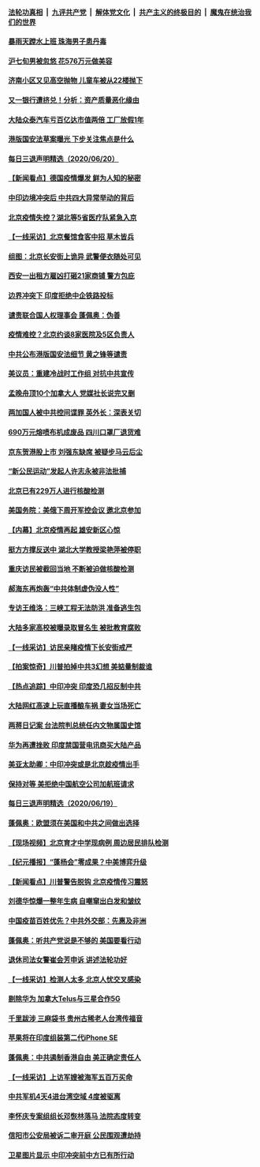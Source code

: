 

####  [法轮功真相](../../../../basic/blob/master/README.md?t=06211702) &nbsp;|&nbsp; [九评共产党](../../../../9ping.md/blob/master/README.md?t=06211702) &nbsp;|&nbsp; [解体党文化](../../../../jtdwh.md/blob/master/README.md?t=06211702)  &nbsp;|&nbsp; [共产主义的终极目的](../../../../gczydzjmd.md/blob/master/README.md?t=06211702) &nbsp;|&nbsp; [魔鬼在统治我们的世界](../../../../mgztzwmdsj.md/blob/master/README.md?t=06211702) 

#### [暴雨天蹚水上班 珠海男子患丹毒](../pages/nsc413/n12201451.md?t=06211702) 

#### [沪七旬男被忽悠 花576万元做美容](../pages/nsc413/n12201384.md?t=06211702) 

#### [济南小区又见高空抛物 儿童车被从22楼抛下](../pages/nsc413/n12201388.md?t=06211702) 


#### [又一银行遭挤兑！分析：资产质量恶化缘由](../pages/nsc413/n12200970.md?t=06211702) 

#### [大陆众泰汽车亏百亿达市值两倍 工厂放假1年](../pages/nsc413/n12201009.md?t=06211702) 

#### [港版国安法草案曝光 下步关注焦点是什么](../pages/nsc413/n12200876.md?t=06211702) 

#### [每日三退声明精选（2020/06/20）](../pages/nsc413/n12201124.md?t=06211702) 

#### [【新闻看点】德国疫情爆发 鲜为人知的秘密](../pages/nsc413/n12200936.md?t=06211702) 

#### [中印边境冲突后 中共四大异常举动的背后](../pages/nsc413/n12200556.md?t=06211702) 

#### [北京疫情失控？湖北等5省医疗队紧急入京](../pages/nsc413/n12200836.md?t=06211702) 

#### [【一线采访】北京餐馆食客中招 草木皆兵](../pages/nsc413/n12200863.md?t=06211702) 

#### [组图：北京长安街上诡异 武警便衣随处可见](../pages/nsc413/n12200681.md?t=06211702) 

#### [西安一出租方雇凶打砸21家商铺 警方包庇](../pages/nsc413/n12200585.md?t=06211702) 

#### [边界冲突下 印度拒绝中企铁路投标](../pages/nsc413/n12200851.md?t=06211702) 

#### [谴责联合国人权理事会 蓬佩奥：伪善](../pages/nsc413/n12200748.md?t=06211702) 

#### [疫情难控？北京约谈8家医院及5区负责人](../pages/nsc413/n12200354.md?t=06211702) 

#### [中共公布港版国安法细节 黄之锋等谴责](../pages/nsc413/n12200535.md?t=06211702) 

#### [美议员：重建冷战时工作组 对抗中共宣传](../pages/nsc413/n12200449.md?t=06211702) 

#### [孟晚舟顶10个加拿大人 党媒社长说完又删](../pages/nsc413/n12200398.md?t=06211702) 

#### [两加国人被中共控间谍罪 英外长：深表关切](../pages/nsc413/n12200284.md?t=06211702) 

#### [690万元熔喷布机成废品 四川口罩厂退货难](../pages/nsc413/n12200052.md?t=06211702) 

#### [京东贺港股上市 刘强东缺席 被疑步马云后尘](../pages/nsc413/n12200209.md?t=06211702) 

#### [“新公民运动”发起人许志永被非法批捕](../pages/nsc413/n12200041.md?t=06211702) 

#### [北京已有229万人进行核酸检测](../pages/nsc413/n12199938.md?t=06211702) 

#### [美国务院：美俄下周开军控会议 邀北京参加](../pages/nsc413/n12200097.md?t=06211702) 

#### [【内幕】北京疫情再起 雄安新区心惊](../pages/nsc413/n12195087.md?t=06211702) 

#### [挺方方撑反送中 湖北大学教授梁艳萍被停职](../pages/nsc413/n12199966.md?t=06211702) 

#### [重庆访民被截回当地 不断被迫做核酸检测](../pages/nsc413/n12199943.md?t=06211702) 

#### [郝海东再炮轰“中共体制虚伪没人性”](../pages/nsc413/n12199903.md?t=06211702) 

#### [专访王维洛：三峡工程无法防洪 准备逃生包](../pages/nsc413/n12199884.md?t=06211702) 

#### [大陆多家高校被曝录取冒名生 被批教育腐败](../pages/nsc413/n12199864.md?t=06211702) 

#### [【一线采访】访民亲睹疫情下长安街戒严](../pages/nsc413/n12199890.md?t=06211702) 


#### [【拍案惊奇】川普拍掉中共3幻想 美掂量制裁谁](../pages/nsc413/n12199580.md?t=06211702) 

#### [【热点追踪】中印冲突 印度恐几招反制中共](../pages/nsc413/n12199673.md?t=06211702) 

#### [大陆网红高速上玩直播酿车祸 妻女当场死亡](../pages/nsc413/n12199653.md?t=06211702) 

#### [两蒋日记案 台法院判总统任内文物属国史馆](../pages/nsc413/n12199495.md?t=06211702) 

#### [华为再遭挫败 印度禁国营电讯商买大陆产品](../pages/nsc413/n12199348.md?t=06211702) 

#### [美亚太助卿：中印冲突或是北京趁疫情出手](../pages/nsc413/n12198861.md?t=06211702) 

#### [保持对等 美拒绝中国航空公司加航班请求](../pages/nsc413/n12199377.md?t=06211702) 

#### [每日三退声明精选（2020/06/19）](../pages/nsc413/n12199413.md?t=06211702) 

#### [蓬佩奥：欧盟须在美国和中共之间做出选择](../pages/nsc413/n12199184.md?t=06211702) 

#### [【现场视频】北京育才中学现病例 周边居民排队检测](../pages/nsc413/n12199104.md?t=06211702) 

#### [【纪元播报】“蓬杨会”零成果？中美博弈升级](../pages/nsc413/n12199275.md?t=06211702) 

#### [【新闻看点】川普警告脱钩 北京疫情传习震怒](../pages/nsc413/n12198957.md?t=06211702) 

#### [刘德华惊爆一整年生病 自嘲窜出白发和皱纹](../pages/nsc413/n12198952.md?t=06211702) 

#### [中国疫苗百姓优先？中共外交部：先惠及非洲](../pages/nsc413/n12199112.md?t=06211702) 

#### [蓬佩奥：听共产党说是不够的 美国要看行动](../pages/nsc413/n12198968.md?t=06211702) 

#### [退休司法女警崔会芳申诉 讲述法轮功好](../pages/nsc413/n12198985.md?t=06211702) 

#### [【一线采访】检测人太多 北京人忧交叉感染](../pages/nsc413/n12198738.md?t=06211702) 

#### [剔除华为 加拿大Telus与三星合作5G](../pages/nsc413/n12199023.md?t=06211702) 

#### [千里跋涉 三麻袋书 贵州古稀老人台湾传福音](../pages/nsc413/n12198750.md?t=06211702) 

#### [苹果将在印度组装第二代iPhone SE](../pages/nsc413/n12198894.md?t=06211702) 

#### [蓬佩奥：中共遏制香港自由 美正确定责任人](../pages/nsc413/n12198814.md?t=06211702) 

#### [【一线采访】上访军嫂被海军五百万买命](../pages/nsc413/n12198996.md?t=06211702) 

#### [中共军机4天4进台湾空域 4度被驱离](../pages/nsc413/n12199003.md?t=06211702) 

#### [李怀庆专案组组长邓恢林落马 法院态度转变](../pages/nsc413/n12198850.md?t=06211702) 

#### [信阳市公安局被诉二审开庭 公民围观遭劫持](../pages/nsc413/n12198705.md?t=06211702) 

#### [卫星图片显示 中印冲突前中方已有所行动](../pages/nsc413/n12198966.md?t=06211702) 

